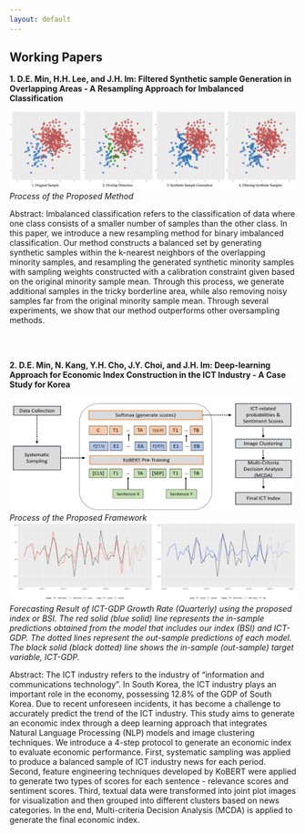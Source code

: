 ```yaml
---
layout: default
---
```


## Working Papers

**1. D.E. Min, H.H. Lee, and J.H. Im: Filtered Synthetic sample Generation in Overlapping Areas - A Resampling Approach for Imbalanced Classification**

<img src="ProposedMethod1.png">
<em>Process of the Proposed Method</em>

Abstract: Imbalanced classification refers to the classification of data where one class consists of a smaller number of samples than the other class. In this paper, we introduce a new resampling method for binary imbalanced classification. Our method constructs a balanced set by generating synthetic samples within the k-nearest neighbors of the overlapping minority samples, and resampling the generated synthetic minority samples with sampling weights constructed with a calibration constraint given based on the original minority sample mean. Through this process, we generate additional samples in the tricky borderline area, while also removing noisy samples far from the original minority sample mean. Through several experiments, we show that our method outperforms other oversampling methods.

<br/>
<br/>

**2. D.E. Min, N. Kang, Y.H. Cho, J.Y. Choi, and J.H. Im: Deep-learning Approach for Economic Index Construction in the ICT Industry - A Case Study for Korea**

<img src="fig6_proposed.png" height="200" width="500">
<em>Process of the Proposed Framework</em>
<img src="fig10_forecast_gdp_rate.png">
<em>Forecasting Result of ICT-GDP Growth Rate (Quarterly) using the proposed index or BSI. The red solid (blue solid) line represents the in-sample predictions obtained from the model that includes our index (BSI) and ICT-GDP. The dotted lines represent the out-sample predictions of each model. The black solid (black dotted) line shows the in-sample (out-sample) target variable, ICT-GDP. </em>

Abstract: The ICT industry refers to the industry of “information and communications technology”. In South Korea, the ICT industry plays an important role in the economy, possessing 12.8% of the GDP of South Korea. Due to recent unforeseen incidents, it has become a challenge to accurately predict the trend of the ICT industry. This study aims to generate an economic index through a deep learning approach that integrates Natural Language Processing (NLP) models and image clustering techniques. We introduce a 4-step protocol to generate an economic index to evaluate economic performance. First, systematic sampling was applied to produce a balanced sample of ICT industry news for each period. Second, feature engineering techniques developed by KoBERT were applied to generate two types of scores for each sentence - relevance scores and sentiment scores. Third, textual data were transformed into joint plot images for visualization and then grouped into different clusters based on news categories. In the end, Multi-criteria Decision Analysis (MCDA) is applied to generate the final economic index.
